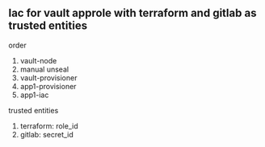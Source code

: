## Iac for vault approle with terraform and gitlab as trusted entities

order
1. vault-node
2. manual unseal
3. vault-provisioner
4. app1-provisioner
5. app1-iac

trusted entities
1. terraform: role_id
2. gitlab: secret_id